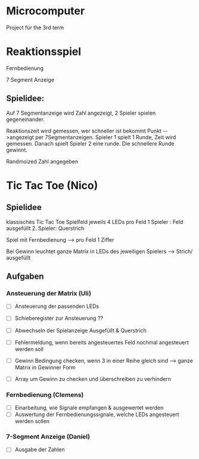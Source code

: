 # Microcomputer
Project für the 3rd term

# Reaktionsspiel

Fernbedienung

7 Segment Anzeige

## Spielidee:

Auf 7 Segmentanzeige wird Zahl angezeigt, 2 Spieler spielen gegeneinander.

Reaktionszeit wird gemessen, wer schneller ist bekommt Punkt -->angezeigt per 7Segmentanzeigen.
Spieler 1 spielt 1 Runde, Zeit wird gemessen. Danach spielt Spieler 2 eine runde. Die schnellere Runde gewinnt.

Randmoized Zahl angegeben


# Tic Tac Toe (Nico)

## Spielidee
klassisches Tic Tac Toe 
Spielfeld jeweils 4 LEDs pro Feld
1 Spieler : Feld ausgefüllt
2. Spieler: Querstrich

Spiel mit Fernbedienung --> pro Feld 1 Ziffer

Bei Gewinn leuchtet ganze Matrix in LEDs des jeweiligen Spielers --> Strich/ ausgefüllt

## Aufgaben 

### Ansteuerung der Matrix (Uli)


- [ ] Ansteuerung der passenden LEDs
- [ ] Schieberegister zur Ansteuerung ??

- [ ] Abwechseln der Spielanzeige Ausgefüllt & Querstrich

- [ ] Fehlermeldung, wenn bereits angesteuertes Feld nochmal angesteuert werden soll

- [ ] Gewinn Bedingung checken, wenn 3 in einer Reihe gleich sind --> ganze Matrix in Gewinner Form
- [ ] Array um Gewinn zu checken und überschreiben zu verhindern 

### Fernbedienung (Clemens)

- [ ] Einarbeitung, wie Signale empfangen & ausgewertet werden
- [ ] Auswertung der Fernbedienungssignale, welche LEDs angesteuert werden sollen

### 7-Segment Anzeige (Daniel)
- [ ] Ausgabe der Zahlen
